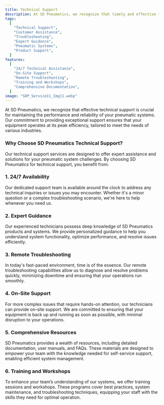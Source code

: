 ```yaml
---
title: Technical Support
description: At SD Pneumatics, we recognize that timely and effective technical support is essential for maintaining the performance of your pneumatic systems. Our dedicated technical support team is available 24/7 to assist you with any inquiries or challenges you may encounter. Whether you need immediate troubleshooting or in-depth guidance on system optimization, our experts are here to help.
tags:
  [
    "Technical Support",
    "Customer Assistance",
    "Troubleshooting",
    "Expert Guidance",
    "Pneumatic Systems",
    "Product Support",
  ]
features:
  [
    "24/7 Technical Assistance",
    "On-Site Support",
    "Remote Troubleshooting",
    "Training and Workshops",
    "Comprehensive Documentation",
  ]
image: "SDP_Service11_Img11.webp"
---
```


At SD Pneumatics, we recognize that effective technical support is crucial for maintaining the performance and reliability of your pneumatic systems. Our commitment to providing exceptional support ensures that your equipment operates at its peak efficiency, tailored to meet the needs of various industries.

### Why Choose SD Pneumatics Technical Support?

Our technical support services are designed to offer expert assistance and solutions for your pneumatic system challenges. By choosing SD Pneumatics for technical support, you benefit from:

### 1. 24/7 Availability

Our dedicated support team is available around the clock to address any technical inquiries or issues you may encounter. Whether it's a minor question or a complex troubleshooting scenario, we're here to help whenever you need us.

### 2. Expert Guidance

Our experienced technicians possess deep knowledge of SD Pneumatics products and systems. We provide personalized guidance to help you understand system functionality, optimize performance, and resolve issues efficiently.

### 3. Remote Troubleshooting

In today's fast-paced environment, time is of the essence. Our remote troubleshooting capabilities allow us to diagnose and resolve problems quickly, minimizing downtime and ensuring that your operations run smoothly.

### 4. On-Site Support

For more complex issues that require hands-on attention, our technicians can provide on-site support. We are committed to ensuring that your equipment is back up and running as soon as possible, with minimal disruption to your operations.

### 5. Comprehensive Resources

SD Pneumatics provides a wealth of resources, including detailed documentation, user manuals, and FAQs. These materials are designed to empower your team with the knowledge needed for self-service support, enabling efficient system management.

### 6. Training and Workshops

To enhance your team’s understanding of our systems, we offer training sessions and workshops. These programs cover best practices, system maintenance, and troubleshooting techniques, equipping your staff with the skills they need for optimal operation.
